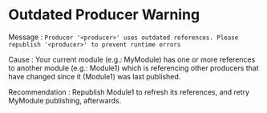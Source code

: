 # Outdated Producer Warning

Message
:   `Producer '<producer>' uses outdated references. Please republish '<producer>' to prevent runtime errors`

Cause
:   Your current module (e.g.: MyModule) has one or more references to another module (e.g.: Module1) which is referencing other producers that have changed since it (Module1) was last published.

Recommendation
:   Republish Module1 to refresh its references, and retry MyModule publishing, afterwards.
